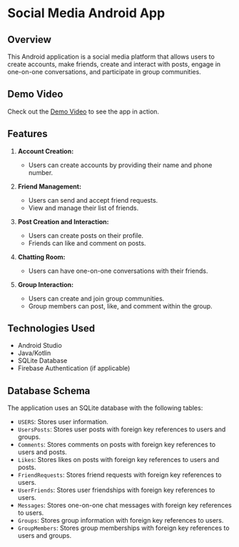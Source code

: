 # Social Media Android App

## Overview

This Android application is a social media platform that allows users to create accounts, make friends, create and interact with posts, engage in one-on-one conversations, and participate in group communities.

## Demo Video

Check out the [Demo Video](https://github.com/ziadabdelrehim/Social-Media-Android-App/assets/80210355/743b9f4e-c942-4dbf-9ed5-7d935a35a36d) to see the app in action.


## Features

1. **Account Creation:**
   - Users can create accounts by providing their name and phone number.

2. **Friend Management:**
   - Users can send and accept friend requests.
   - View and manage their list of friends.

3. **Post Creation and Interaction:**
   - Users can create posts on their profile.
   - Friends can like and comment on posts.

4. **Chatting Room:**
   - Users can have one-on-one conversations with their friends.

5. **Group Interaction:**
   - Users can create and join group communities.
   - Group members can post, like, and comment within the group.

## Technologies Used

- Android Studio
- Java/Kotlin
- SQLite Database
- Firebase Authentication (if applicable)

## Database Schema

The application uses an SQLite database with the following tables:
- `USERS`: Stores user information.
- `UsersPosts`: Stores user posts with foreign key references to users and groups.
- `Comments`: Stores comments on posts with foreign key references to users and posts.
- `Likes`: Stores likes on posts with foreign key references to users and posts.
- `FriendRequests`: Stores friend requests with foreign key references to users.
- `UserFriends`: Stores user friendships with foreign key references to users.
- `Messages`: Stores one-on-one chat messages with foreign key references to users.
- `Groups`: Stores group information with foreign key references to users.
- `GroupMembers`: Stores group memberships with foreign key references to users and groups.


